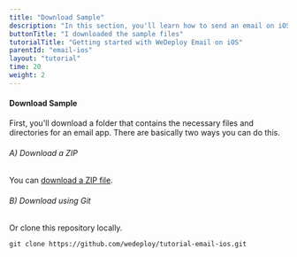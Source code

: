 ```yaml
---
title: "Download Sample"
description: "In this section, you'll learn how to send an email on iOS using the WeDeploy API Client."
buttonTitle: "I downloaded the sample files"
tutorialTitle: "Getting started with WeDeploy Email on iOS"
parentId: "email-ios"
layout: "tutorial"
time: 20
weight: 2
---
```


#### Download Sample

First, you'll download a folder that contains the necessary files and directories for an email app. There are basically two ways you can do this.

###### A) Download a ZIP

You can [download a ZIP file](https://github.com/wedeploy/tutorial-email-ios/archive/master.zip).

###### B) Download using Git

Or clone this repository locally.

```xml
git clone https://github.com/wedeploy/tutorial-email-ios.git
```

